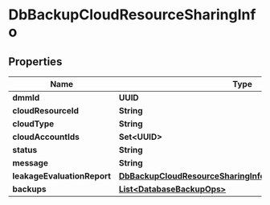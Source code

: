 

# DbBackupCloudResourceSharingInfo


## Properties

Name | Type | Description | Notes
------------ | ------------- | ------------- | -------------
**dmmId** | **UUID** |  |  [optional]
**cloudResourceId** | **String** |  |  [optional]
**cloudType** | **String** |  |  [optional]
**cloudAccountIds** | **Set&lt;UUID&gt;** |  |  [optional]
**status** | **String** |  |  [optional]
**message** | **String** |  |  [optional]
**leakageEvaluationReport** | [**DbBackupCloudResourceSharingInfoLeakageEvaluationReport**](DbBackupCloudResourceSharingInfoLeakageEvaluationReport.md) |  |  [optional]
**backups** | [**List&lt;DatabaseBackupOps&gt;**](DatabaseBackupOps.md) |  |  [optional]



